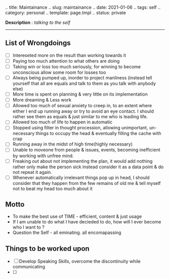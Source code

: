 .. title: Maintainance
.. slug: maintainance
.. date: 2021-01-06 
.. tags: self
.. category: personal
.. template: page.tmpl
.. status: private

**Description** : *talking to the self*

***
<!-- TEASER_END -->

## List of Wrongdoings
- [ ] Intereseted more on the result than working towards it
- [ ] Paying too much attention to what others are doing 
- [ ] Taking win or loss too much seriously, for winning to become unconscious allow some room for losses too
- [ ] Always being pumped up, inorder to project manliness (instead tell yourself that all are equals and talk to them as you talk with anybody else)
- [ ] More time is spent on planning & very little on its implementation
- [ ] More dreaming & Less work
- [ ] Allowed too much of sexual anxiety to creep in, to an extent where either I end up running away or try to avoid an eye contact. I should rather see them as equals & just similar to me who is leading life.
- [ ] Allowed too much of life to happen in automatic
- [ ] Stopped using filter in thought procession, allowing unimportant, un-necessary  things to occupy the head & eventually filling the cache with crap 
- [ ] Running away in the midst of high time(highly necessary)
- [ ] Unable to moveone from people & issues, events, becoming inefficient by working with unfree mind.
- [ ] Freaking out about not implementing the plan, it would add nothing rather only make the person sick instead consider it as a data point & do not repeat it again. 
- [ ] Whenever automatically irrelevant things pop up in head, I should consider that they happen from the few remains of old me & tell myself not to beat my head too much about it

## Motto
- To make the best use of TIME - efficient, content & just usage
- If I am unable to do what I have decieded to do, how will I ever become who I want to ? 
- Question the Self -  all eminating. all encomapassing 

## Things to be worked upon
- [ ] Develop Speaking Skills, overcome the discontinuity while communicating
- [ ] 